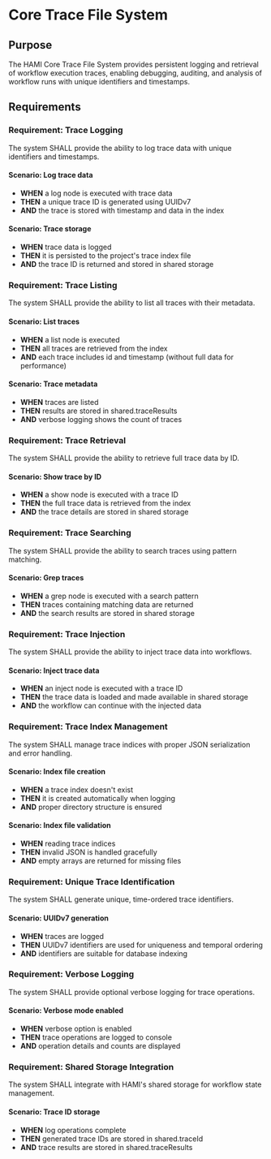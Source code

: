 # Core Trace File System

## Purpose
The HAMI Core Trace File System provides persistent logging and retrieval of workflow execution traces, enabling debugging, auditing, and analysis of workflow runs with unique identifiers and timestamps.

## Requirements

### Requirement: Trace Logging
The system SHALL provide the ability to log trace data with unique identifiers and timestamps.

#### Scenario: Log trace data
- **WHEN** a log node is executed with trace data
- **THEN** a unique trace ID is generated using UUIDv7
- **AND** the trace is stored with timestamp and data in the index

#### Scenario: Trace storage
- **WHEN** trace data is logged
- **THEN** it is persisted to the project's trace index file
- **AND** the trace ID is returned and stored in shared storage

### Requirement: Trace Listing
The system SHALL provide the ability to list all traces with their metadata.

#### Scenario: List traces
- **WHEN** a list node is executed
- **THEN** all traces are retrieved from the index
- **AND** each trace includes id and timestamp (without full data for performance)

#### Scenario: Trace metadata
- **WHEN** traces are listed
- **THEN** results are stored in shared.traceResults
- **AND** verbose logging shows the count of traces

### Requirement: Trace Retrieval
The system SHALL provide the ability to retrieve full trace data by ID.

#### Scenario: Show trace by ID
- **WHEN** a show node is executed with a trace ID
- **THEN** the full trace data is retrieved from the index
- **AND** the trace details are stored in shared storage

### Requirement: Trace Searching
The system SHALL provide the ability to search traces using pattern matching.

#### Scenario: Grep traces
- **WHEN** a grep node is executed with a search pattern
- **THEN** traces containing matching data are returned
- **AND** the search results are stored in shared storage

### Requirement: Trace Injection
The system SHALL provide the ability to inject trace data into workflows.

#### Scenario: Inject trace data
- **WHEN** an inject node is executed with a trace ID
- **THEN** the trace data is loaded and made available in shared storage
- **AND** the workflow can continue with the injected data

### Requirement: Trace Index Management
The system SHALL manage trace indices with proper JSON serialization and error handling.

#### Scenario: Index file creation
- **WHEN** a trace index doesn't exist
- **THEN** it is created automatically when logging
- **AND** proper directory structure is ensured

#### Scenario: Index file validation
- **WHEN** reading trace indices
- **THEN** invalid JSON is handled gracefully
- **AND** empty arrays are returned for missing files

### Requirement: Unique Trace Identification
The system SHALL generate unique, time-ordered trace identifiers.

#### Scenario: UUIDv7 generation
- **WHEN** traces are logged
- **THEN** UUIDv7 identifiers are used for uniqueness and temporal ordering
- **AND** identifiers are suitable for database indexing

### Requirement: Verbose Logging
The system SHALL provide optional verbose logging for trace operations.

#### Scenario: Verbose mode enabled
- **WHEN** verbose option is enabled
- **THEN** trace operations are logged to console
- **AND** operation details and counts are displayed

### Requirement: Shared Storage Integration
The system SHALL integrate with HAMI's shared storage for workflow state management.

#### Scenario: Trace ID storage
- **WHEN** log operations complete
- **THEN** generated trace IDs are stored in shared.traceId
- **AND** trace results are stored in shared.traceResults